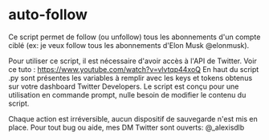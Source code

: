 # auto-follow

Ce script permet de follow (ou unfollow) tous les abonnements d'un compte ciblé (ex: je veux follow tous les abonnements d'Elon Musk @elonmusk).

Pour utiliser ce script, il est nécessaire d'avoir accès à l'API de Twitter. 
Voir ce tuto : https://www.youtube.com/watch?v=vlvtqp44xoQ
En haut du script .py sont présentes les variables à remplir avec les keys et tokens obtenus sur votre dashboard Twitter Developers.
Le script est conçu pour une utilisation en commande prompt, nulle besoin de modifier le contenu du script.

Chaque action est irréversible, aucun dispositif de sauvegarde n'est mis en place.
Pour tout bug ou aide, mes DM Twitter sont ouverts: @_alexisdlb
